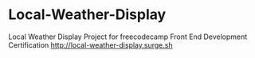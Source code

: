 # Local-Weather-Display
Local Weather Display Project for freecodecamp Front End Development Certification
http://local-weather-display.surge.sh
